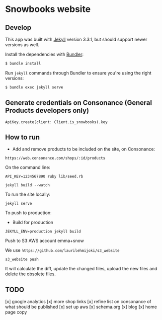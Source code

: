 # Snowbooks website

## Develop

This app was built with [Jekyll](http://jekyllrb.com/) version 3.3.1, but should support newer versions as well.

Install the dependencies with [Bundler](http://bundler.io/):

~~~bash
$ bundle install
~~~

Run `jekyll` commands through Bundler to ensure you're using the right versions:

~~~bash
$ bundle exec jekyll serve
~~~

## Generate credentials on Consonance (General Products developers only)

`ApiKey.create(client: Client.is_snowbooks).key`

## How to run

* Add and remove products to be included on the site, on Consonance:

`https://web.consonance.com/shops/:id/products`

On the command line:

`API_KEY=1234567890 ruby lib/seed.rb`

`jekyll build --watch`

To run the site locally:

`jekyll serve`

To push to production:

* Build for production

`JEKYLL_ENV=production jekyll build`

Push to S3 AWS account emma+snow

We use `https://github.com/laurilehmijoki/s3_website`

`s3_website push`

It will calculate the diff, update the changed files, upload the new files and delete the obsolete files.

## TODO

[x] google analytics
[x] more shop links
[x] refine list on consonance of what should be published
[x] set up aws
[x] schema.org
[x] blog
[x] home page copy
